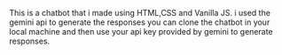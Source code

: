 This is a chatbot that i made using HTML,CSS and Vanilla JS. i used the gemini api to generate the responses you can clone the chatbot in your local machine and then use your api key provided by gemini to generate responses.
